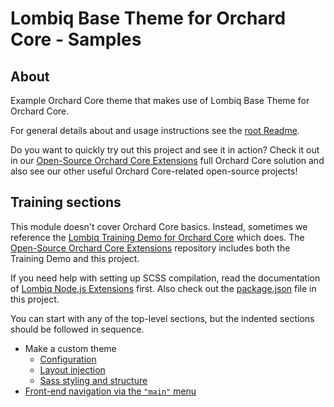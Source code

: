 # Lombiq Base Theme for Orchard Core - Samples

## About

Example Orchard Core theme that makes use of Lombiq Base Theme for Orchard Core.

For general details about and usage instructions see the [root Readme](../Readme.md).

Do you want to quickly try out this project and see it in action? Check it out in our [Open-Source Orchard Core Extensions](https://github.com/Lombiq/Open-Source-Orchard-Core-Extensions) full Orchard Core solution and also see our other useful Orchard Core-related open-source projects!

## Training sections

This module doesn't cover Orchard Core basics. Instead, sometimes we reference the [Lombiq Training Demo for Orchard Core](https://github.com/Lombiq/Orchard-Training-Demo-Module) which does. The [Open-Source Orchard Core Extensions](https://github.com/Lombiq/Open-Source-Orchard-Core-Extensions) repository includes both the Training Demo and this project.

If you need help with setting up SCSS compilation, read the documentation of [Lombiq Node.js Extensions](https://github.com/Lombiq/NodeJs-Extensions/#available-pipelines) first. Also check out the [package.json](package.json) file in this project.

You can start with any of the top-level sections, but the indented sections should be followed in sequence.

- Make a custom theme
  - [Configuration](Manifest.cs)
  - [Layout injection](Views/Widget-LayoutInjection.cshtml)
  - [Sass styling and structure](Assets/Styles/site.scss)
- [Front-end navigation via the `"main"` menu](Services/AccountNavigationProvider.cs)

